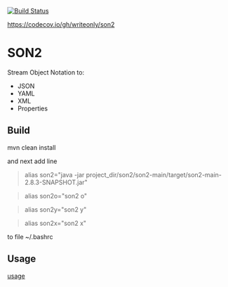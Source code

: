 [![Build Status](https://api.travis-ci.org/writeonly/son2.svg?branch=master)](https://travis-ci.org/writeonly/son2)

https://codecov.io/gh/writeonly/son2

# SON2

Stream Object Notation to:
* JSON
* YAML
* XML
* Properties
<!---
* CVS

-->

## Build
mvn clean install

and next add line

> alias son2="java -jar project_dir/son2/son2-main/target/son2-main-2.8.3-SNAPSHOT.jar"

> alias son2o="son2 o"

> alias son2y="son2 y"

> alias son2x="son2 x"

to file ~/.bashrc



## Usage

[usage](https://github.com/writeonly/son2/tree/master/son2-main/src/main/resources/README.md)

